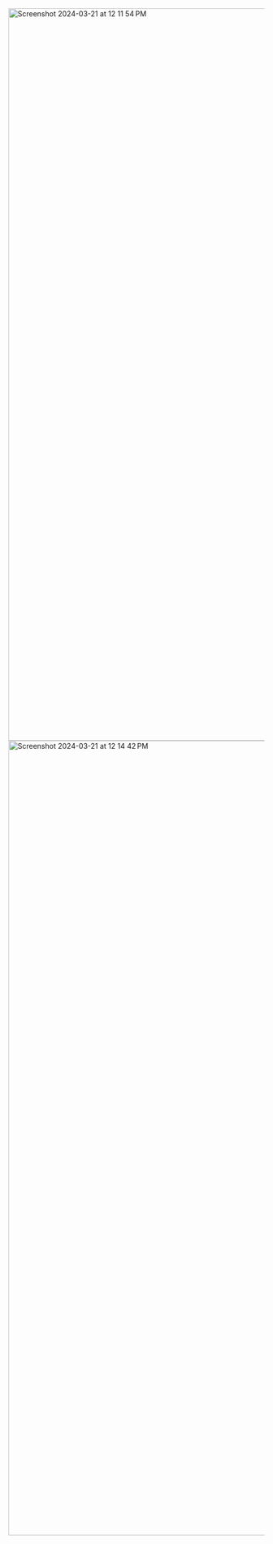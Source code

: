 <img width="1441" alt="Screenshot 2024-03-21 at 12 11 54 PM" src="https://github.com/irenechoidev/Quiz_App/assets/143298470/319ae666-6f38-46e2-8c4a-2a32439fbdc2">


<img width="1564" alt="Screenshot 2024-03-21 at 12 14 42 PM" src="https://github.com/irenechoidev/Quiz_App/assets/143298470/b70f8443-f337-488a-8351-f443d7b9efa4">
